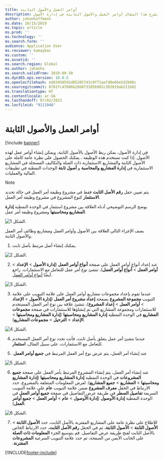 ```yaml
---
title: أوامر العمل والأصول الثابتة
description: يشرح هذا المقال أوامر العمل والأصول الثابتة في إدارة الأصول.
author: johanhoffmann
ms.date: 10/15/2019
ms.topic: article
ms.prod: ''
ms.technology: ''
ms.search.form: ''
audience: Application User
ms.reviewer: kamaybac
ms.custom: ''
ms.assetid: ''
ms.search.region: Global
ms.author: johanho
ms.search.validFrom: 2019-09-30
ms.dyn365.ops.version: 10.0.5
ms.openlocfilehash: ed83450592d85205743c9ff1aefd0e66e5d2b90c
ms.sourcegitcommit: 6781fc47606b266873385b901c302819ab211b82
ms.translationtype: HT
ms.contentlocale: ar-SA
ms.lasthandoff: 07/02/2022
ms.locfileid: "9111948"
---
```

# <a name="work-orders-and-fixed-assets"></a>أوامر العمل والأصول الثابتة

[!include [banner](../../includes/banner.md)]


في إدارة الأصول، يمكن ربط الأصول بالأصول الثابتة، ويمكن إنشاء أوامر عمل لهذه الأصول. إذا كنت تستخدم هذه الوظيفة ، يمكنك الحصول على نظرة عامة كاملة على الأصول الثابتة والمشاريع الاستثمارية ذات الصلة والتكاليف المسجلة في المشاريع الاستثمارية في **إدارة المشاريع والمحاسبة** و **أصول ثابتة** الوحدات النمطية في تطبيقات المالية والعمليات.

>[!NOTE]
>يتم تعيين حقل **رقم الأصل الثابت** فقط في مشروع وظيفة أمر العمل في حالة تحديد **الاستثمار** كنوع المشروع في مشروع وظيفة أمر العمل.

يوضح الرسم التوضيحي أدناه العلاقة بين مشروع استثمار في الوحدة النمطية **‏‫إدارة المشاريع ومحاسبتها‬** ومشروع وظيفة أمر عمل.

![الشكل 1.](media/24-work-orders.png)

يصف الإجراء التالي العلاقة بين الأصول وأوامر العمل ومشاريع وظائف أمر العمل والأصول الثابتة.

1. يمكنك إنشاء أصل مرتبط بأصل ثابت.

![الشكل 2.](media/25-work-orders.png)

2. عند إعداد أنواع أوامر العمل على صفحة **أنواع أوامر العمل** (**إدارة الأصول** > **الإعداد** > **أوامر العمل** > **أنواع أوامر العمل**)، تنشئ نوع أمر عمل للتعامل مع الاستثمارات. راجع أيضًا [أنواع أوامر العمل](../setup-for-work-orders/work-order-types.md).

![الشكل 3.](media/26-work-orders.png)

3. عندما تقوم بإعداد مجموعات مشاريع أوامر العمل على علامة التبويب على علامة التبويب **مجموعة المشروع** بصفحة **‏‫إعداد مشروع أمر العمل‬** (**إدارة الأصول** > **الإعداد** > **أوامر العمل** > **إعداد المشروع**)، تنشئ علاقة بين نوع أمر العمل المستخدم للاستثمارات ومجموعة المشاريع التي تم إنشاؤها للاستثمارات في صفحة **مجموعات المشاريع** في الوحدة النمطية **إدارة المشاريع ومحاسبتها** (**إدارة المشاريع ومحاسبتها** > **الإعداد** > **الترحيل** > **مجموعات المشاريع**).

![الشكل 4.](media/27-work-orders.png)

4. عندما تنشئ أمر عمل يتعلق بأصل ثابت، فأنت تحدد نوع أمر العمل المستخدم للتعامل مع الاستثمارات، على سبيل المثال، **استثمار**.

5. عند إنشاء أمر العمل، يتم عرض نوع أمر العمل المرتبط في **جميع أوامر العمل‬‏‫**.

![الشكل 5.](media/28-work-orders.png)

6. عند إنشاء أمر العمل، يتم إنشاء المشروع المرتبط بأمر العمل على صفحة **جميع المشروعات** في الوحدة النمطية **‏‫إدارة المشاريع ومحاسبتها‬** (**‏‫إدارة المشاريع ومحاسبتها‬** > **المشاريع** > **جميع المشاريع**). لعرض المعلومات المتعلقة بالمشروع، حدد الارتباط في الحقل **معرف المشروع** ضمن علامة التبويب **عام** على علامة التبويب السريعة **‏‫تفاصيل السطر‬** في طريقة عرض التفاصيل في صفحة **جميع أوامر العمل** في الوحدة النمطية **إدارة الأوصول** (**إدارة الأوصول** > **عام** > **أوامر العمل** > **جميع أوامر العمل**).

![الشكل 6.](media/29-work-orders.png)

7. للاطلاع على نظرة عامة على المشاريع المقترنة بالأصل الثابت، حدد **الأصول الثابتة** > **الأصول الثابتة** > **الأصول الثابتة**، ثم في الحقل **رقم الأصل الثابت**، حدد الارتباط الخاص بالأصل الثابت لفتح طريقة عرض التفاصيل. قم بتوسيع الجزء **‏‫المعلومات ذات الصلة** على الجانب الأيمن من الصفحة، ثم حدد علامة التبويب السرعية **‏‫المشروعات المقترنة‬**.



[!INCLUDE[footer-include](../../../includes/footer-banner.md)]
